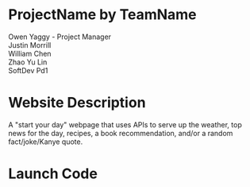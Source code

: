 # ProjectName by TeamName
Owen Yaggy - Project Manager
<br>
Justin Morrill
<br>
William Chen
<br>
Zhao Yu Lin
<br>
SoftDev Pd1

# Website Description
A "start your day" webpage that uses APIs to serve up the weather, top news for the day, recipes, a book recommendation, and/or a random fact/joke/Kanye quote.

# Launch Code
